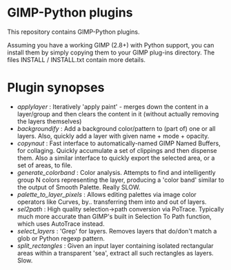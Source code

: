 GIMP-Python plugins
====================

This repository contains GIMP-Python plugins. 

Assuming you have a working GIMP (2.8+) with Python support,
you can install them by simply copying them to your GIMP plug-ins directory. The files INSTALL / INSTALL.txt contain more details.

Plugin synopses
================

* *applylayer* : Iteratively 'apply paint' - merges down the content in a layer/group and then clears the content in it (without actually removing the layers themselves)
* *backgroundify* : Add a background color/pattern to (part of) one or all layers. Also, quickly add a layer with given name + mode + opacity.
* *copynaut* : Fast interface to automatically-named GIMP Named Buffers, for collaging. Quickly accumulate a set of clippings and then dispense them. Also a similar interface to quickly export the selected area, or a set of areas, to file.
* *generate_colorband* : Color analysis. Attempts to find and intelligently group N colors representing the layer, producing a 'color band' similar to the output of Smooth Palette. Really SLOW.
* *palette_to_layer_pixels* : Allows editing palettes via image color operators like Curves, by.. transferring them into and out of layers.
* *sel2path* : High quality selection->path conversion via PoTrace. Typically much more accurate than GIMP's built in Selection To Path function, which uses AutoTrace instead.
* *select_layers* : 'Grep' for layers. Removes layers that do/don't match a glob or Python regexp pattern.
* *split_rectangles* : Given an input layer containing isolated rectangular areas within a transparent 'sea', extract all such rectangles as layers. Slow.
